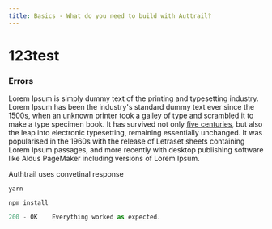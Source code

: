 ```yaml
---
title: Basics - What do you need to build with Auttrail?
---
```

# 123test

<div class="split_content">
	<div class="split_side">
		<h3>Errors</h3>
		<p>Lorem Ipsum is simply dummy text of the printing and typesetting industry. Lorem Ipsum has been the industry's standard dummy text ever since the 1500s, when an unknown printer took a galley of type and scrambled it to make a type specimen book. It has survived not only <a href="/about/">five centuries</a>, but also the leap into electronic typesetting, remaining essentially unchanged. It was popularised in the 1960s with the release of Letraset sheets containing Lorem Ipsum passages, and more recently with desktop publishing software like Aldus PageMaker including versions of Lorem Ipsum.</p>
		<p>Authtrail uses convetinal response</p>
	</div>
	<div class="split_side">
		<CodeGroup>
<CodeGroupItem title="YARN">

```bash:no-line-numbers
yarn
```

</CodeGroupItem>
<CodeGroupItem title="NPM" active>

```bash:no-line-numbers
npm install
```

</CodeGroupItem>
		</CodeGroup>
		<CodeGroup>
<CodeGroupItem title="HTTP STATUS CODE SUMMARY">

```ts
200 - OK	Everything worked as expected.
```

</CodeGroupItem>
		</CodeGroup>
	</div>
</div>